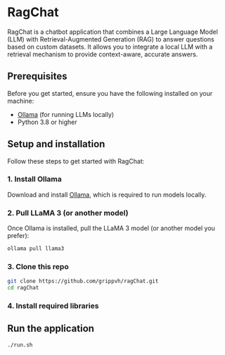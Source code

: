 # RagChat

RagChat is a chatbot application that combines a Large Language Model (LLM) with Retrieval-Augmented Generation (RAG) to answer questions based on custom datasets. It allows you to integrate a local LLM with a retrieval mechanism to provide context-aware, accurate answers.

## Prerequisites

Before you get started, ensure you have the following installed on your machine:

- [Ollama](https://ollama.com) (for running LLMs locally)
- Python 3.8 or higher

## Setup and installation

Follow these steps to get started with RagChat:

### 1. Install Ollama
Download and install [Ollama](https://ollama.com), which is required to run models locally.

### 2. Pull LLaMA 3 (or another model)
Once Ollama is installed, pull the LLaMA 3 model (or another model you prefer):
```bash
ollama pull llama3
```

### 3. Clone this repo
```bash
git clone https://github.com/grippvh/ragChat.git
cd ragChat
```

### 4. Install required libraries

## Run the application
```bash
./run.sh
```
